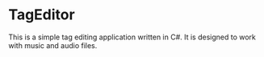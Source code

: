 TagEditor
=========
This is a simple tag editing application written in C#. It is designed to work with music and audio files.
